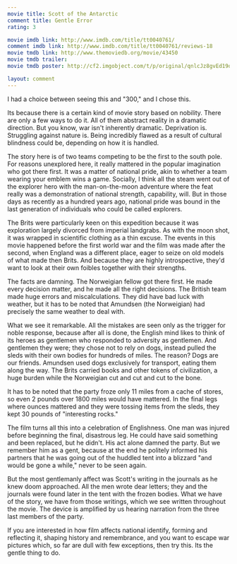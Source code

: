 ```yaml
---
movie title: Scott of the Antarctic
comment title: Gentle Error
rating: 3

movie imdb link: http://www.imdb.com/title/tt0040761/
comment imdb link: http://www.imdb.com/title/tt0040761/reviews-18
movie tmdb link: http://www.themoviedb.org/movie/43450
movie tmdb trailer: 
movie tmdb poster: http://cf2.imgobject.com/t/p/original/qnlcJz8gvEd19qNR27s9IeU4N3T.jpg

layout: comment
---
```


I had a choice between seeing this and "300," and I chose this.

Its because there is a certain kind of movie story based on nobility. There are only a few ways to do it. All of them abstract reality in a dramatic direction. But you know, war isn't inherently dramatic. Deprivation is. Struggling against nature is. Being incredibly flawed as a result of cultural blindness could be, depending on how it is handled.

The story here is of two teams competing to be the first to the south pole. For reasons unexplored here, it really mattered in the popular imagination who got there first. It was a matter of national pride, akin to whether a team wearing your emblem wins a game. Socially, I think all the steam went out of the explorer hero with the man-on-the-moon adventure where the feat really was a demonstration of national strength, capability, will. But in those days as recently as a hundred years ago, national pride was bound in the last generation of individuals who could be called explorers.

The Brits were particularly keen on this expedition because it was exploration largely divorced from imperial landgrabs. As with the moon shot, it was wrapped in scientific clothing as a thin excuse. The events in this movie happened before the first world war and the film was made after the second, when England was a different place, eager to seize on old models of what made then Brits. And because they are highly introspective, they'd want to look at their own foibles together with their strengths.

The facts are damning. The Norweigian fellow got there first. He made every decision matter, and he made all the right decisions. The British team made huge errors and miscalculations. They did have bad luck with weather, but it has to be noted that Amundsen (the Norweigian) had precisely the same weather to deal with. 

What we see it remarkable. All the mistakes are seen only as the trigger for noble response, because after all is done, the English mind likes to think of its heroes as gentlemen who responded to adversity as gentlemen. And gentlemen they were; they chose not to rely on dogs, instead pulled the sleds with their own bodies for hundreds of miles. The reason? Dogs are our friends. Amundsen used dogs exclusively for transport, eating them along the way. The Brits carried books and other tokens of civilization, a huge burden while the Norweigian cut and cut and cut to the bone.

It has to be noted that the party froze only 11 miles from a cache of stores, so even 2 pounds over 1800 miles would have mattered. In the final legs where ounces mattered and they were tossing items from the sleds, they kept 30 pounds of "interesting rocks."

The film turns all this into a celebration of Englishness. One man was injured before beginning the final, disastrous leg. He could have said something and been replaced, but he didn't. His act alone damned the party. But we remember him as a gent, because at the end he politely informed his partners that he was going out of the huddled tent into a blizzard "and would be gone a while," never to be seen again.

But the most gentlemanly affect was Scott's writing in the journals as he knew doom approached. All the men wrote dear letters; they and the journals were found later in the tent with the frozen bodies. What we have of the story, we have from those writings, which we see written throughout the movie. The device is amplified by us hearing narration from the three last members of the party.

If you are interested in how film affects national identify, forming and reflecting it, shaping history and remembrance, and you want to escape war pictures which, so far are dull with few exceptions, then try this. Its the gentle thing to do.